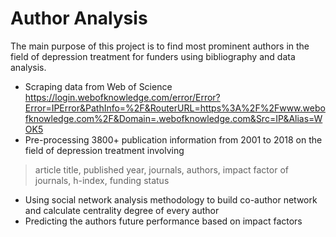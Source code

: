 # Author Analysis

The main purpose of this project is to find most prominent authors in the field of depression treatment for funders using bibliography and data analysis.

* Scraping data from Web of Science
https://login.webofknowledge.com/error/Error?Error=IPError&PathInfo=%2F&RouterURL=https%3A%2F%2Fwww.webofknowledge.com%2F&Domain=.webofknowledge.com&Src=IP&Alias=WOK5
* Pre-processing 3800+ publication information from 2001 to 2018 on the field of depression treatment involving 
> article title, published year, journals, authors, impact factor of  journals,  h-index, funding status
* Using social network analysis methodology to build co-author network and calculate centrality degree of every author
* Predicting the authors future performance based on impact factors
